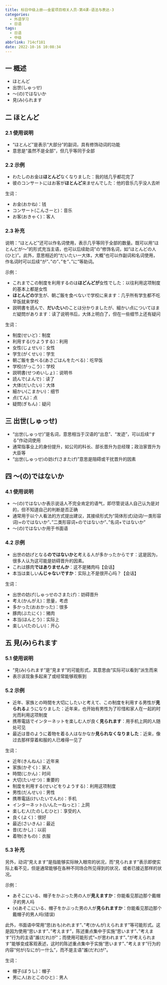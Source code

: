 ```yaml
---
title: 标日中级上册——金星项目相关人员-第4课-语法与表达-3
categories:
  - 外语学习
  - 日语
tags:
  - 日语
  - 中级
abbrlink: 714cf181
date: 2022-10-16 10:08:34
---
```

## 一 概述

* ほとんど
* 出世(しゅっせ)
* ～(の)ではないか
* 見(み)られます

<!--more-->

## 二  ほとんど

### 2.1 使用说明

* “ほとんど”是表示“大部分”的副词，具有修饰动词的功能
* 意思是“虽然不是全部”，但几乎等同于全部

### 2.2 示例

* わたしのお金は**ほとんど**なくなりました：我的钱几乎都花完了
* 彼のコンサートにはお客が**ほとんど**来ませんでした：他的音乐几乎没人去听

生词：

* お金(おかね)：钱
* コンサート(こんさーと)：音乐
* お客(おきゃく)：客人

### 2.3 补充

说明：“ほとんど”还可以作名词使用，表示几乎等同于全部的数量。既可以用“ほとんどが～”的形式充当主语，也可以后续助词“の”修饰名词，如“ほとんどの人(ひと)”。此外，意思相近的“だいたいー大体，大概”也可以作副词和名词使用，作名词时可以后续“が”、”の”、”を”、”に”等助词。

示例：

* これまでこの制度を利用するのは**ほどんどが**女性でした：以往利用这项制度的基本上都是女性
* **ほとんどの**学生が、朝ご飯を食べないで学校に来ます：几乎所有学生都不吃早饭就来学校
* 説明書を読んで、**だいたい**のことは分かりましたが、細かい点についてはまだ疑問があります：读了说明书后，大体上明白了，但在一些细节上还有疑问

生词：

* 制度(せいど)：制度
* 利用する(りようする)：利用
* 女性(じょせい)：女性
* 学生(がくせい)：学生
* 朝ご飯を食べる(あさごはんをたべる)：吃早饭
* 学校(がっこう)：学校
* 説明書(せつめいしょ)：说明书
* 読んで(よんで)：读了
* 大体(だいたい)：大体
* 細かい(こまかい)：细节
* 点(てん)：点
* 疑問(ぎもん)：疑问

## 三 出世(しゅっせ)

* “出世(しゅっせ)”是名词，意思相当于汉语的“出息”、“发迹”，可以后续“する”作动词使用
* 通常指事业上的身份提升，如公司的科长、部长晋升为总经理；政治家晋升为大臣等
* “出世(しゅっせ)の妨げ(さまたげ)”意思是阻碍或干扰晋升的因素

## 四 ～(の)ではないか

### 4.1  使用说明

* ～(の)ではないか表示说话人不完全肯定的语气，即尽管说话人自己认为是对的，但不知道自己的判断是否正确
* 通常用于以个人看法的方式提出建议，其接续形式为“简体形式(动词/一类形容词)+のではないか”、”二类形容词+のではないか”、”名词+ではないか”
* ～(の)ではないか用于书面语

### 4.2 示例

* 出世の妨げとなる**のではないかと**考える人が多かったからです：这是因为，很多人认为这可能是妨碍晋升的因素。
* これは豚肉**ではありませんか**：这不是猪肉吗【会话】
* 本当は楽しい**んじゃないですか**：实际上不是很开心吗？【会话】

生词：

* 出世の妨げ(しゅっせのさまたげ)：妨碍晋升
* 考え(かんがえ)：思量，考虑
* 多かった(おおかった)：很多
* 豚肉(ぶたにく)：猪肉
* 本当(ほんとう)：实际上
* 楽しい(たのしい)：开心

## 五 見(み)られます

### 5.1 使用说明

* “見(み)られます”是“見ます”的可能形式，其意思由“实际可以看到”派生而来
* 表示该现象多起来了或经常能够观察到

### 5.2 示例

* 近年、家族との時間を大切にしたいと考えて、この制度を利用する男性が**見られる**ようになりました：近年来，也开始有男性为了珍惜和家人在一起的时光而利用这项制度
* 携帯電話でインターネットを楽しむ人が良く**見られます**：用手机上网的人随处可见
* 最近は昔のように着物を着る人はなかなか**見られなくなりました**：近来，像过去那样穿着和服的人已难得一见了

生词：

* 近年(きんねん)：近年来
* 家族(かぞく)：家人
* 時間(じかん)：时间
* 大切(たいせつ)：重要的
* 制度を利用する(せいどをりようする)：利用这项制度
* 男性(だんせい)：男性
* 携帯電話(けいたいでんわ)：手机
* インターネット(いんたーねっと)：上网
* 楽しむ人(たのしむひと)：享受的人
* 良く(よく)：很好
* 最近(さいきん)：最近
* 昔(むかし)：以前
* 着物(きもの)：衣服

### 5.3 补充

另外，动词“見えます”是指能够实际映入眼帘的状况，而“見られます”表示即使实际上看不见，但是通常能够在各种不同场合所见得到的状况，或者已接近那样的状况。

示例：

* あそこにいる、帽子をかぶった男の人が**見えますか**：你能看见那边那个戴帽子的男人吗
* (x)あそこにいる、帽子をかぶった男の人が**見られますか**：你能看见那边那个戴帽子的男人吗(错误)

此外，书面语中常用“思(おも)われます”、”考(かんが)えられます”等可能形式。这是因为使用“思います”、”考えます”，陈述重点集中于实施“思います”、”考えます”行为的主语"誰(だれ)が"；而使用可能形式“~が思われます”、”が考えられます”能够变成客观表述，这时的陈述重点集中于实施“思います”、”考えます”行为的内容“何が(なにが)ー什么”，而不是主语"誰(だれ)が"。

生词：

* 帽子(ぼうし)：帽子
* 男に人(おとこのひと)：男人

